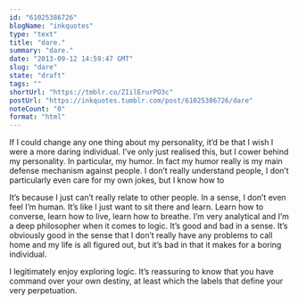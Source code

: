 ```yaml
---
id: "61025386726"
blogName: "inkquotes"
type: "text"
title: "dare."
summary: "dare."
date: "2013-09-12 14:59:47 GMT"
slug: "dare"
state: "draft"
tags: ""
shortUrl: "https://tmblr.co/ZIilErurPO3c"
postUrl: "https://inkquotes.tumblr.com/post/61025386726/dare"
noteCount: "0"
format: "html"
---
```


If I could change any one thing about my personality, it’d be that I wish I were a more daring individual. I’ve only just realised this, but I cower behind my personality. In particular, my humor. In fact my humor really is my main defense mechanism against people. I don’t really understand people, I don’t particularly even care for my own jokes, but I know how to 

It’s because I just can’t really relate to other people. In a sense, I don’t even feel I’m human. It’s like I just want to sit there and learn. Learn how to converse, learn how to live, learn how to breathe. I’m very analytical and I’m a deep philosopher when it comes to logic. It’s good and bad in a sense. It’s obviously good in the sense that I don’t really have any problems to call home and my life is all figured out, but it’s bad in that it makes for a boring individual. 

I legitimately enjoy exploring logic. It’s reassuring to know that you have command over your own destiny, at least which the labels that define your very perpetuation.